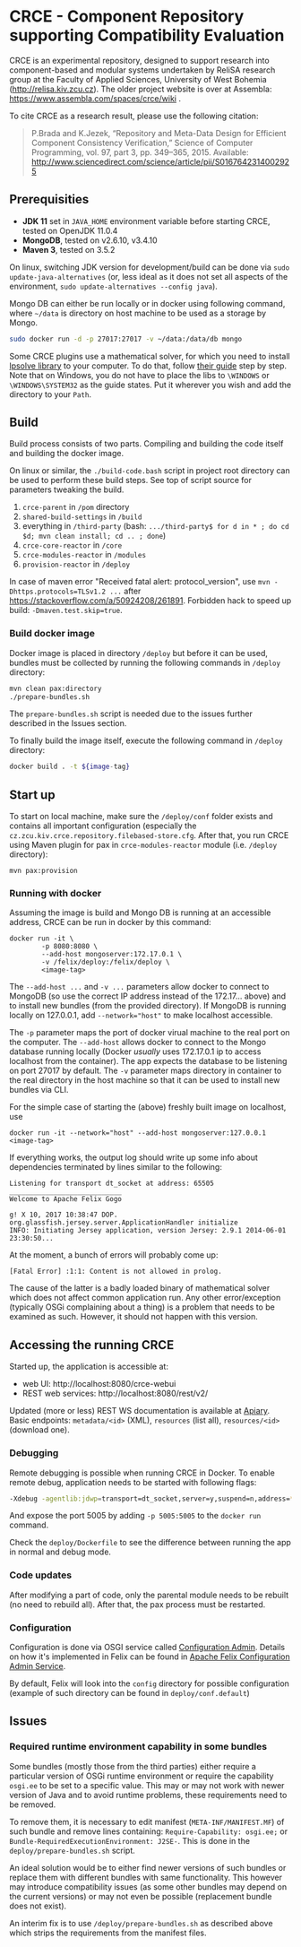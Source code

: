 # CRCE - Component Repository supporting Compatibility Evaluation

CRCE is an experimental repository, designed to support research into component-based and modular systems undertaken by ReliSA research group at the Faculty of Applied Sciences, University of West Bohemia (http://relisa.kiv.zcu.cz).  The older project website is over at Assembla: https://www.assembla.com/spaces/crce/wiki .

To cite CRCE as a research result, please use the following citation: 

> P.Brada and K.Jezek, “Repository and Meta-Data Design for Efficient Component Consistency Verification,” Science of Computer Programming, vol. 97,  part  3,  pp.  349–365,  2015. Available: http://www.sciencedirect.com/science/article/pii/S0167642314002925

## Prerequisities

- **JDK 11** set in `JAVA_HOME` environment variable before starting CRCE, tested on OpenJDK 11.0.4
- **MongoDB**, tested on v2.6.10, v3.4.10
- **Maven 3**, tested on 3.5.2

On linux, switching JDK version for development/build can be done via `sudo update-java-alternatives` (or, less ideal as it does not set all aspects of the environment, `sudo update-alternatives --config java`).

Mongo DB can either be run locally or in docker using following command, where `~/data` is directory on host machine to be used as a storage by Mongo.

```bash
sudo docker run -d -p 27017:27017 -v ~/data:/data/db mongo
```

Some CRCE plugins use a mathematical solver, for which you need to install [lpsolve library](https://sourceforge.net/projects/lpsolve/) to your computer. To do that, follow [their guide](http://lpsolve.sourceforge.net/5.5/Java/README.html#install) step by step.  Note that on Windows, you do not have to place the libs to `\WINDOWS` or `\WINDOWS\SYSTEM32` as the guide states. Put it wherever you wish and add the directory to your `Path`.

## Build

Build process consists of two parts. Compiling and building the code itself and building the docker image.

On linux or similar, the `./build-code.bash` script in project root directory can be used to perform these build steps. See top of script source for parameters tweaking the build.

1. `crce-parent` in `/pom` directory
2. `shared-build-settings` in `/build`
3. everything in `/third-party` (bash: `.../third-party$ for d in * ; do cd $d; mvn clean install; cd .. ; done`)
4. `crce-core-reactor` in `/core`
5. `crce-modules-reactor` in `/modules`
6. `provision-reactor` in `/deploy`

In case of maven error "Received fatal alert: protocol_version", use `mvn -Dhttps.protocols=TLSv1.2 ...` after https://stackoverflow.com/a/50924208/261891.  Forbidden hack to speed up build: `-Dmaven.test.skip=true`.


### Build docker image

Docker image is placed in directory `/deploy` but before it can be used, bundles must be collected by running the following commands in `/deploy` directory:

```bash
mvn clean pax:directory
./prepare-bundles.sh

```

The `prepare-bundles.sh` script is needed due to the issues further described in the Issues section.

To finally build the image itself, execute the following command in `/deploy` directory:

```bash
docker build . -t ${image-tag}
```


## Start up

To start on local machine, make sure the `/deploy/conf` folder exists and contains all important configuration (especially the `cz.zcu.kiv.crce.repository.filebased-store.cfg`. After that, you run CRCE using Maven plugin for pax in `crce-modules-reactor` module (i.e. `/deploy` directory):

```mvn pax:provision```

### Running with docker

Assuming the image is build and Mongo DB is running at an accessible address, CRCE can be run in docker by this command:

```
docker run -it \
        -p 8080:8080 \
        --add-host mongoserver:172.17.0.1 \
        -v /felix/deploy:/felix/deploy \
        <image-tag>
```

The `--add-host ...` and `-v ...` parameters allow docker to connect to MongoDB (so use the correct IP address instead of the 172.17... above) and to install new bundles (from the provided directory).  If MongoDB is running locally on 127.0.0.1, add `--network="host"` to make localhost accessible.

The `-p` parameter maps the port of docker virual machine to the real port on the computer. 
The `--add-host` allows docker to connect to the Mongo database running locally (Docker *usually* uses 172.17.0.1 ip to access localhost from the container). The app expects the database to be listening on port 27017 by default.
The `-v` parameter maps directory in container to the real directory in the host machine so that it can be used to install new bundles via CLI. 

For the simple case of starting the (above) freshly built image on localhost, use

```
docker run -it --network="host" --add-host mongoserver:127.0.0.1 <image-tag>
```

If everything works, the output log should write up some info about dependencies terminated by lines similar to the following:

```
Listening for transport dt_socket at address: 65505
____________________________
Welcome to Apache Felix Gogo

g! X 10, 2017 10:38:47 DOP. org.glassfish.jersey.server.ApplicationHandler initialize
INFO: Initiating Jersey application, version Jersey: 2.9.1 2014-06-01 23:30:50...
```

At the moment, a bunch of errors will probably come up:

```
[Fatal Error] :1:1: Content is not allowed in prolog.
```

The cause of the latter is a badly loaded binary of mathematical solver which does not affect common application run. Any other error/exception (typically OSGi complaining about a thing) is a problem that needs to be examined as such. However, it should not happen with this version.

## Accessing the running CRCE

Started up, the application is accessible at:

- web UI: http://localhost:8080/crce-webui
- REST web services: http://localhost:8080/rest/v2/

Updated (more or less) REST WS documentation is available at [Apiary](https://crceapi.docs.apiary.io/).  Basic endpoints: `metadata/<id>` (XML), `resources` (list all), `resources/<id>` (download one).

### Debugging

Remote debugging is possible when running CRCE in Docker. To enable remote debug, application needs to be started with following flags:

```bash
-Xdebug -agentlib:jdwp=transport=dt_socket,server=y,suspend=n,address=*:5005
```

And expose the port 5005 by adding `-p 5005:5005` to the `docker run` command.

Check the `deploy/Dockerfile` to see the difference between running the app in normal and debug mode.

### Code updates

After modifying a part of code, only the parental module needs to be rebuilt (no need to rebuild all). After that, the pax process must be restarted.

### Configuration

Configuration is done via OSGI service called [Configuration Admin](https://osgi.org/specification/osgi.cmpn/7.0.0/service.cm.html). 
Details on how it's implemented in Felix can be found in  [Apache Felix Configuration Admin Service](https://felix.apache.org/documentation/subprojects/apache-felix-config-admin.html).

By default, Felix will look into the `config` directory for possible configuration (example of such directory can be found in `deploy/conf.default`)


## Issues

### Required runtime environment capability in some bundles

Some bundles (mostly those from the third parties) either require a particular version of OSGi runtime environment or require the capability `osgi.ee` to be set to a specific value. This may or may not work with newer version of Java and to avoid runtime problems, these requirements need to be removed.

To remove them, it is necessary to edit manifest (`META-INF/MANIFEST.MF`) of such bundle and remove lines containing:
`Require-Capability: osgi.ee;` or `Bundle-RequiredExecutionEnvironment: J2SE-`. This is done in the `deploy/prepare-bundles.sh` script.

An ideal solution would be to either find newer versions of such bundles or replace them with different bundles with same functionality. This however may introduce compatibility issues (as some other bundles may depend on the current versions) or may not even be possible (replacement bundle does not exist). 

An interim fix is to use `/deploy/prepare-bundles.sh` as described above which strips the requirements from the manifest files.
